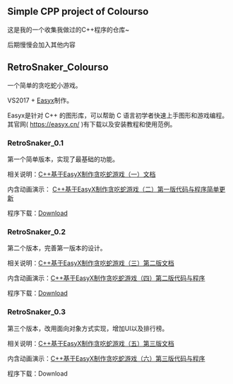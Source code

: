 ## Simple CPP project of Colourso

这是我的一个收集我做过的C++程序的仓库~

后期慢慢会加入其他内容

## RetroSnaker_Colourso

一个简单的贪吃蛇小游戏。

VS2017 + [Easyx](https://easyx.cn/)制作。

Easyx是针对 C++ 的图形库，可以帮助 C 语言初学者快速上手图形和游戏编程。其官网( https://easyx.cn/ )有下载以及安装教程和使用范例。

### RetroSnaker_0.1

第一个简单版本，实现了最基础的功能。

相关说明：[C++基于EasyX制作贪吃蛇游戏（一）文档](http://www.colourso.top/c-snake-pro0/)

内含动画演示： [ C++基于EasyX制作贪吃蛇游戏（二）第一版代码与程序简单更新 ](http://www.colourso.top/c-snake-pro2/ ) 

程序下载：[Download]( https://github.com/Colourso/Simple-CPP-project-by-Colourso/releases/tag/RetroSnaker_v0.2 )

### RetroSnaker_0.2

第二个版本，完善第一版本的设计。

相关说明：[C++基于EasyX制作贪吃蛇游戏（三）第二版文档](http://www.colourso.top/c-snake-pro3/)

内含动画演示：[C++基于EasyX制作贪吃蛇游戏（四）第二版代码与程序](http://www.colourso.top/c-snake-pro4/#)

程序下载：[Download]( https://github.com/Colourso/Simple-CPP-project-by-Colourso/releases/tag/RetroSnaker_v0.2 )

### RetroSnaker_0.3

第三个版本，改用面向对象方式实现，增加UI以及排行榜。

相关说明：[C++基于EasyX制作贪吃蛇游戏（五）第三版文档](http://www.colourso.top/c-snake-pro5/)

内含动画演示：[C++基于EasyX制作贪吃蛇游戏（六）第三版代码与程序](http://www.colourso.top/c-snake-pro6/)

程序下载：Download

